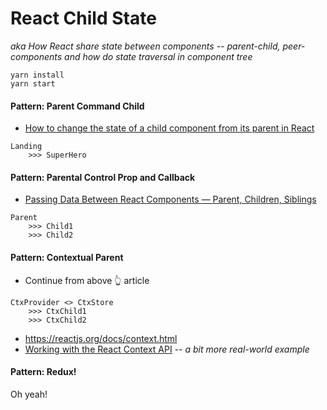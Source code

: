 # React Child State

_aka How React share state between components -- parent-child, peer-components and how do  state traversal in component tree_ 

```
yarn install
yarn start
```

#### Pattern: Parent Command Child

- [How to change the state of a child component from its parent in React](https://www.freecodecamp.org/news/react-changing-state-of-child-component-from-parent-8ab547436271/)

```
Landing
    >>> SuperHero
```

#### Pattern: Parental Control Prop and Callback

- [Passing Data Between React Components — Parent, Children, Siblings](https://towardsdatascience.com/passing-data-between-react-components-parent-children-siblings-a64f89e24ecf)

```
Parent 
    >>> Child1
    >>> Child2
```

#### Pattern: Contextual Parent

- Continue from above 👆 article

```
CtxProvider <> CtxStore
    >>> CtxChild1
    >>> CtxChild2
```

- https://reactjs.org/docs/context.html
- [Working with the React Context API](https://www.toptal.com/react/react-context-api) -- _a bit more real-world example_

#### Pattern: Redux!

Oh yeah!
